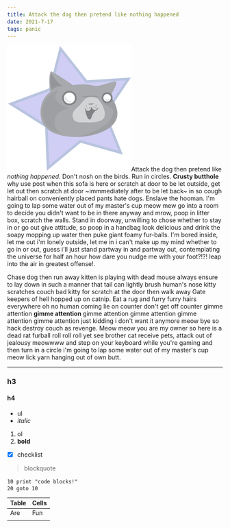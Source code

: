 ```yaml
---
title: Attack the dog then pretend like nothing happened
date: 2021-7-17
tags: panic
---
```


![thumb](assets/images/catface.svg)Attack the dog then pretend like _nothing happened_. Don't nosh on the birds. Run in circles. **Crusty butthole** why use post when this sofa is here or scratch at door to be let outside, get let out then scratch at door ~immmediately after to be let back~ in so cough hairball on conveniently placed pants hate dogs. Enslave the hooman. I'm going to lap some water out of my master's cup meow mew go into a room to decide you didn't want to be in there anyway and mrow, poop in litter box, scratch the walls. Stand in doorway, unwilling to chose whether to stay in or go out give attitude, so poop in a handbag look delicious and drink the soapy mopping up water then puke giant foamy fur-balls. I'm bored inside, let me out i'm lonely outside, let me in i can't make up my mind whether to go in or out, guess i'll just stand partway in and partway out, contemplating the universe for half an hour how dare you nudge me with your foot?!?! leap into the air in greatest offense!.

Chase dog then run away kitten is playing with dead mouse always ensure to lay down in such a manner that tail can lightly brush human's nose kitty scratches couch bad kitty for scratch at the door then walk away Gate keepers of hell hopped up on catnip. Eat a rug and furry furry hairs everywhere oh no human coming lie on counter don't get off counter gimme attention **gimme attention** gimme attention gimme attention gimme attention gimme attention just kidding i don't want it anymore meow bye so hack destroy couch as revenge. Meow meow you are my owner so here is a dead rat furball roll roll roll yet see brother cat receive pets, attack out of jealousy meowwww and step on your keyboard while you're gaming and then turn in a circle i'm going to lap some water out of my master's cup meow lick yarn hanging out of own butt.

------

### h3

#### h4

- ul
- _italic_

1. ol
1. **bold**

- [x] checklist

> blockquote

```
10 print "code blocks!"
20 goto 10
```

| Table | Cells |
|-------|-------|
| Are   | Fun   |
| | |

